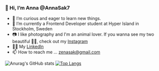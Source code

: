 ### 👋 Hi, I’m Anna @AnnaSak7
- 👀 I’m curious and eager to learn new things.
- 🌱 I’m currently a Frontend Developer student at Hyper Island in Stockholm, Sweden
- 📷 I like photography and I'm an animal lover. If you wanna see my two beautiful 🐶🐶, check out my [Instagram](https://www.instagram.com/annakaiyamato/)
- 🧑‍💼 My [LinkedIn](https://www.linkedin.com/in/anna-sakurai-111-11101/)
- 📫 How to reach me ... zenasak@gmail.com


![Anurag's GitHub stats](https://github-readme-stats.vercel.app/api?username=AnnaSak7&show_icons=true&theme=nightowl)
[![Top Langs](https://github-readme-stats.vercel.app/api/top-langs/?username=AnnaSak7&show_icons=true&theme=nightowl)](https://github.com/anuraghazra/github-readme-stats)




<!---
AnnaSak7/AnnaSak7 is a ✨ special ✨ repository because its `README.md` (this file) appears on your GitHub profile.
You can click the Preview link to take a look at your changes.
--->
